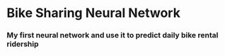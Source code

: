 # Bike Sharing Neural Network 
### My first neural network and use it to predict daily bike rental ridership
